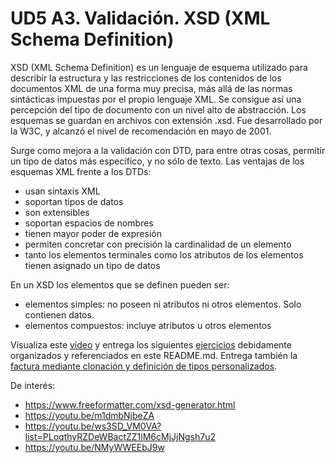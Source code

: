 # UD5 A3. Validación. XSD (XML Schema Definition)


XSD (XML Schema Definition) es un lenguaje de esquema utilizado para describir la estructura y las restricciones de los contenidos de los documentos XML de una forma muy precisa, más allá de las normas sintácticas impuestas por el propio lenguaje XML. Se consigue así una percepción del tipo de documento con un nivel alto de abstracción.
Los esquemas se guardan en archivos con extensión .xsd. Fue desarrollado por la W3C, y alcanzó el nivel de recomendación en mayo de 2001. 

Surge como mejora a la validación con DTD, para entre otras cosas, permitir un tipo de datos más específico, y no sólo de texto. Las ventajas de los esquemas XML frente a los DTDs:
- usan sintaxis XML
- soportan tipos de datos
- son extensibles
- soportan espacios de nombres
- tienen mayor poder de expresión
- permiten concretar con precisión la cardinalidad de un elemento
- tanto los elementos terminales como  los atributos de los elementos tienen asignado un tipo de datos

En un XSD los elementos que se definen pueden ser:
- elementos simples: no poseen ni atributos ni otros elementos. Solo contienen datos.
- elementos compuestos:  incluye atributos u otros elementos


Visualiza este [vídeo](https://youtu.be/1BjmZHRHDv0?t=111) y entrega los siguientes [ejercicios](./ud7_RA4_ActividadesXSD.pdf) debidamente organizados y referenciados en este README.md. Entrega también la [factura mediante clonación y definición de tipos personalizados](./Actividad_XSD_Factura.pdf).


De interés:
- https://www.freeformatter.com/xsd-generator.html
- https://youtu.be/m1dmbNjbeZA
- https://youtu.be/ws3SD_VM0VA?list=PLoqthyRZDeWBactZZ1lM6cMjJjNgsh7u2
- https://youtu.be/NMyWWEEbJ9w




